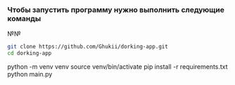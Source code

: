 ### Чтобы запустить программу нужно выполнить следующие команды

№№
```bash
git clone https://github.com/Ghukii/dorking-app.git
cd dorking-app
```

python -m venv venv
source venv/bin/activate
pip install -r requirements.txt
python main.py
```
